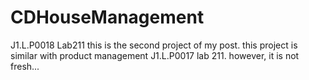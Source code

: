 # CDHouseManagement
J1.L.P0018 Lab211
this is the second project of my post.
this project is similar with product management J1.L.P0017 lab 211.
however, it is not fresh...
